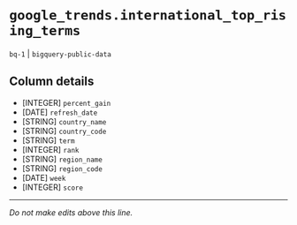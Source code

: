 # `google_trends.international_top_rising_terms`
`bq-1` | `bigquery-public-data`

## Column details
* [INTEGER]   `percent_gain`
* [DATE]      `refresh_date`
* [STRING]    `country_name`
* [STRING]    `country_code`
* [STRING]    `term`
* [INTEGER]   `rank`
* [STRING]    `region_name`
* [STRING]    `region_code`
* [DATE]      `week`
* [INTEGER]   `score`

-------------------------------------------------------------------------------
*Do not make edits above this line.*
